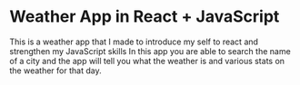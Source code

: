 # Weather App in React + JavaScript
This is a weather app that I made to introduce my self to react and strengthen my JavaScript skills
In this app you are able to search the name of a city and the app will tell you what the weather is and various stats on the weather for that day.
